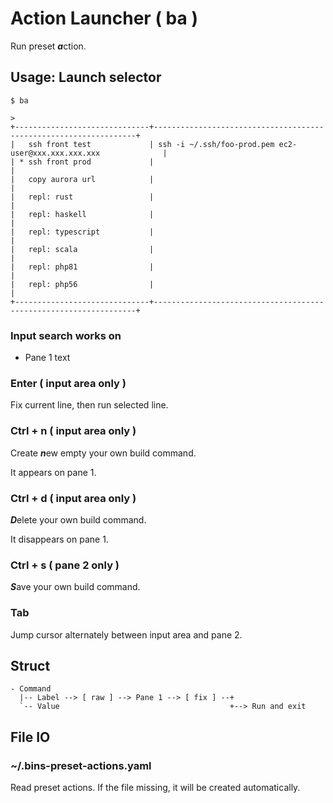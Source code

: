 # Action Launcher ( ba )
Run preset ***a***ction.

## Usage: Launch selector
```
$ ba
```

```
> 
+------------------------------+------------------------------------------------------------------+
|   ssh front test             | ssh -i ~/.ssh/foo-prod.pem ec2-user@xxx.xxx.xxx.xxx              |
| * ssh front prod             |                                                                  |
|   copy aurora url            |                                                                  |
|   repl: rust                 |                                                                  |
|   repl: haskell              |                                                                  |
|   repl: typescript           |                                                                  |
|   repl: scala                |                                                                  |
|   repl: php81                |                                                                  |
|   repl: php56                |                                                                  |
+------------------------------+------------------------------------------------------------------+
```

### Input search works on
- Pane 1 text

### Enter ( input area only )
Fix current line, then run selected line.

### Ctrl + n ( input area only )
Create ***n***ew empty your own build command.

It appears on pane 1.

### Ctrl + d ( input area only )
***D***elete your own build command.

It disappears on pane 1.

### Ctrl + s ( pane 2 only )
***S***ave your own build command.

### Tab
Jump cursor alternately between input area and pane 2.

## Struct
```
- Command
  |-- Label --> [ raw ] --> Pane 1 --> [ fix ] --+
  `-- Value                                      +--> Run and exit
```

## File IO
### ~/.bins-preset-actions.yaml
Read preset actions. If the file missing, it will be created automatically.
